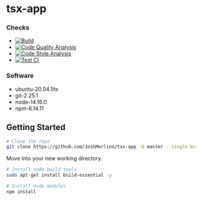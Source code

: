 # tsx-app
### Checks
* [![Build](https://github.com/JoshMerlino/tsx-app/actions/workflows/build.yml/badge.svg)](https://github.com/JoshMerlino/tsx-app/actions/workflows/build.yml)
* [![Code Quality Analysis](https://github.com/JoshMerlino/tsx-app/actions/workflows/code-quality-analysis.yml/badge.svg)](https://github.com/JoshMerlino/tsx-app/actions/workflows/code-quality-analysis.yml)
* [![Code Style Analysis](https://github.com/JoshMerlino/tsx-app/actions/workflows/code-style-analysis.yml/badge.svg)](https://github.com/JoshMerlino/tsx-app/actions/workflows/code-style-analysis.yml)
* [![Test CI](https://github.com/JoshMerlino/tsx-app/actions/workflows/test-ci.yml/badge.svg)](https://github.com/JoshMerlino/tsx-app/actions/workflows/test-ci.yml)

### Software
* ubuntu-20.04.1lts
* git-2.25.1
* node-14.16.0
* npm-6.14.11

## Getting Started
```bash
# Clone the repo
git clone https://github.com/JoshMerlino/tsx-app -b master --single-branch -o upstream my-server
```

Move into your new working directory.

```bash
# Install node build tools
sudo apt-get install build-essential -y

# Install node modules
npm install
```